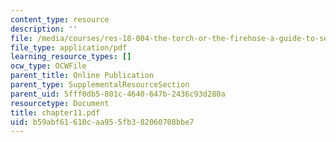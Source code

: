 ```yaml
---
content_type: resource
description: ''
file: /media/courses/res-18-004-the-torch-or-the-firehose-a-guide-to-section-teaching-spring-2009/b59abf61610caa955fb382060708bbe7_chapter11.pdf
file_type: application/pdf
learning_resource_types: []
ocw_type: OCWFile
parent_title: Online Publication
parent_type: SupplementalResourceSection
parent_uid: 5fff0db5-801c-4640-647b-2436c93d280a
resourcetype: Document
title: chapter11.pdf
uid: b59abf61-610c-aa95-5fb3-82060708bbe7
---
```

